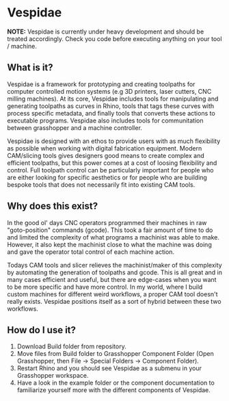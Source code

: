 # Vespidae

**NOTE:** Vespidae is currently under heavy development and should be treated accordingly. Check you code before executing anything on your tool / machine. 

## What is it? 


Vespidae is a framework for prototyping and creating toolpaths for computer controlled motion systems (e.g 3D printers, laser cutters, CNC milling machines). At its core, Vespidae includes tools for manipulating and generating toolpaths as curves in Rhino, tools that tags these curves with process specific metadata, and finally tools that converts these actions to executable programs. Vespidae also includes tools for communitation between grasshopper and a machine controller. 

Vespidae is designed with an ethos to provide users with as much flexibility as possible when working with digital fabrication equipment. Modern CAM/slicing tools gives designers good means to create complex and efficient toolpaths, but this power comes at a cost of loosing flexibility and control. Full toolpath control can be particularly important for people who are either looking for specific aesthetics or for people who are building bespoke tools that does not necessarily fit into existing CAM tools. 

## Why does this exist? 

In the good ol' days CNC operators programmed their machines in raw "goto-position" commands (gcode). This took a fair amount of time to do and limited the complexity of what programs a machinist was able to make. However, it also kept the machinist close to what the machine was doing and gave the operator total control of each machine action. 

Todays CAM tools and slicer relieves the machinist/maker of this complexity by automating the generation of toolpaths and gcode. This is all great and in many cases efficient and useful, but there are edge-cases when you want to be more specific and have more control. In my world, where I build custom machines for different weird workflows, a proper CAM tool doesn't really exists. Vespidae positions itself as a sort of hybrid between these two workflows. 

## How do I use it? 

1. Download Build folder from repository. 
3. Move files from Build folder to Grasshopper Component Folder (Open Grasshopper, then File -> Special Folders -> Component Folder).
4. Restart Rhino and you should see Vespidae as a submenu in your Grasshopper workspace. 
5. Have a look in the example folder or the component documentation to familiarize yourself more with the different components of Vespidae. 

